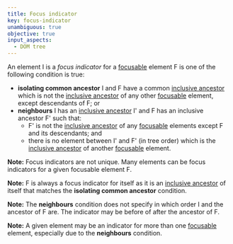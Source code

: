 ```yaml
---
title: Focus indicator
key: focus-indicator
unambiguous: true
objective: true
input_aspects:
  - DOM tree
---
```


An element I is a _focus indicator_ for a [focusable][] element F is one of the following condition is true:

- **isolating common ancestor** I and F have a common [inclusive ancestor][] which is not the [inclusive ancestor][] of any other [focusable][] element, except descendants of F; or
- **neighbours** I has an [inclusive ancestor][] I' and F has an inclusive ancestor F' such that:
  - F' is not the [inclusive ancestor][] of any [focusable][] elements except F and its descendants; and
  - there is no element between I' and F' (in tree order) which is the [inclusive ancestor][] of another [focusable][] element.

**Note:** Focus indicators are not unique. Many elements can be focus indicators for a given focusable element F.

**Note:** F is always a focus indicator for itself as it is an [inclusive ancestor][] of itself that matches the **isolating common ancestor** condition.

**Note:** The **neighbours** condition does not specify in which order I and the ancestor of F are. The indicator may be before of after the ancestor of F.

**Note:** A given element may be an indicator for more than one [focusable][] element, especially due to the **neighbours** condition.

[focusable]: #focusable 'Definition of focusable'
[inclusive ancestor]: https://dom.spec.whatwg.org/#concept-tree-inclusive-ancestor 'Definition of inclusive ancestor'
